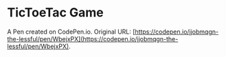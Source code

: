 # TicToeTac Game 

A Pen created on CodePen.io. Original URL: [https://codepen.io/jjobmqgn-the-lessful/pen/WbejxPX](https://codepen.io/jjobmqgn-the-lessful/pen/WbejxPX).

